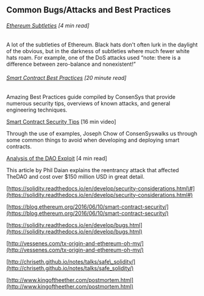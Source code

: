 ## Common Bugs/Attacks and Best Practices

###### [Ethereum Subtleties](https://github.com/ethereum/wiki/wiki/subtleties) \[4 min read\]

A lot of the subtleties of Ethereum. Black hats don't often lurk in the daylight of the obvious, but in the darkness of subtleties where much fewer white hats roam. For example, one of the DoS attacks used “note: there is a difference between zero-balance and nonexistent!”

###### [Smart Contract Best Practices](https://github.com/ConsenSys/smart-contract-best-practices) \[20 minute read\]

Amazing Best Practices guide compiled by ConsenSys that provide numerous security tips, overviews of known attacks, and general engineering techniques.

[Smart Contract Security Tips](https://www.youtube.com/watch?v=_pqDAMRwkzY) \[16 min video\]

Through the use of examples, Joseph Chow of ConsenSyswalks us through some common things to avoid when developing and deploying smart contracts.

[Analysis of the DAO Exploit](http://hackingdistributed.com/2016/06/18/analysis-of-the-dao-exploit/) \[4 min read\]

This article by Phil Daian explains the reentrancy attack that affected TheDAO and cost over $150 million USD in great detail. 

[https://solidity.readthedocs.io/en/develop/security-considerations.html\#](https://solidity.readthedocs.io/en/develop/security-considerations.html#)

[https://blog.ethereum.org/2016/06/10/smart-contract-security/](https://blog.ethereum.org/2016/06/10/smart-contract-security/)

[https://solidity.readthedocs.io/en/develop/bugs.html](https://solidity.readthedocs.io/en/develop/bugs.html)

[http://vessenes.com/tx-origin-and-ethereum-oh-my/](http://vessenes.com/tx-origin-and-ethereum-oh-my/)

[http://chriseth.github.io/notes/talks/safe\_solidity/](http://chriseth.github.io/notes/talks/safe_solidity/)

[http://www.kingoftheether.com/postmortem.html](http://www.kingoftheether.com/postmortem.html)

